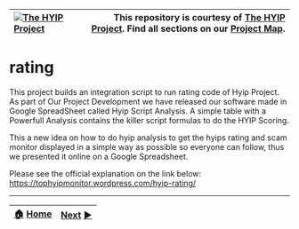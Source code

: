 |[![The HYIP Project](https://avatars1.githubusercontent.com/u/8466209?v=10&s=30)](https://github.com/hyip) |This repository is courtesy of [The HYIP Project](https://github.com/hyipworld/hyipworld.github.io). Find all sections on our [Project Map](https://github.com/hyip/info/wiki/maps).|
|:----|----:|

# rating
This project builds an integration script to run rating code of Hyip Project.
As part of Our Project Development we have released our software made in Google SpreadSheet called Hyip Script Analysis. A simple table with a Powerfull Analysis contains the killer script formulas to do the HYIP Scoring.

This a new idea on how to do hyip analysis to get the hyips rating and scam monitor displayed in a simple way as possible so everyone can follow, thus we presented it online on a Google Spreadsheet.

Please see the official explanation on the link below:    
https://tophyipmonitor.wordpress.com/hyip-rating/

***
|[:house:](https://github.com/hyip) [Home](https://github.com/hyip)|[Next](https://github.com/hyipmonitor/hyipmonitor.github.io) [:arrow_forward:](https://github.com/hyipmonitor/hyipmonitor.github.io)|
|:----|----:|

